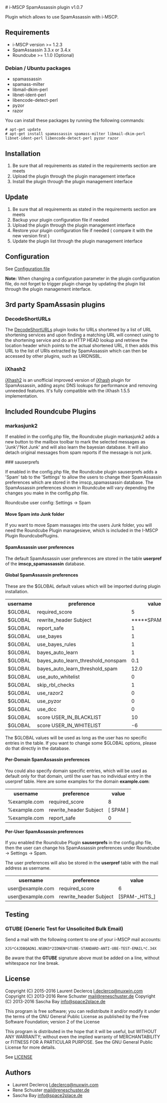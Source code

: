 # i-MSCP SpamAssassin plugin v1.0.7

Plugin which allows to use SpamAssassin with i-MSCP.

## Requirements

* i-MSCP version >= 1.2.3
* SpamAssassin 3.3.x or 3.4.x
* Roundcube >= 1.1.0 (Optional)

### Debian / Ubuntu packages 

* spamassassin
* spamass-milter
* libmail-dkim-perl
* libnet-ident-perl
* libencode-detect-perl
* pyzor
* razor

You can install these packages by running the following commands:

```
# apt-get update
# apt-get install spamassassin spamass-milter libmail-dkim-perl libnet-ident-perl libencode-detect-perl pyzor razor
```

## Installation

1. Be sure that all requirements as stated in the requirements section are meets
2. Upload the plugin through the plugin management interface
3. Install the plugin through the plugin management interface

## Update

1. Be sure that all requirements as stated in the requirements section are meets
2. Backup your plugin configuration file if needed
3. Upload the plugin through the plugin management interface
4. Restore your plugin configuration file if needed ( compare it with the new version first )
5. Update the plugin list through the plugin management interface

## Configuration

See [Configuration file](../SpamAssassin/config.php)

**Note:** When changing a configuration parameter in the plugin configuration file, do not forget to trigger plugin
change by updating the plugin list through the plugin management interface.

## 3rd party SpamAssasin plugins

### DecodeShortURLs

The [DecodeShortURLs](https://github.com/smfreegard/DecodeShortURLs "DecodeShortURLs") plugin looks for URLs shortened
by a list of URL shortening services and upon finding a matching URL will connect using to the shortening service and do
an HTTP HEAD lookup and retrieve the location header which points to the actual shortened URL, it then adds this URL to
the list of URIs extracted by SpamAssassin which can then be accessed by other plugins, such as URIDNSBL.

### iXhash2

[iXhash2](http://mailfud.org/iXhash2/ "iXhash2") is an unofficial improved version of 
[iXhash](http://www.ixhash.net/ "iXhash") plugin for SpamAssassin, adding async DNS lookups for performance and removing
unneeded features. It's fully compatible with the iXhash 1.5.5 implementation.

## Included Roundcube Plugins

### markasjunk2

If enabled in the config.php file, the Roundcube plugin markasjunk2 adds a new button to the mailbox toolbar to mark the
selected messages as 'Junk'/'Not Junk' and will also learn the bayesian database. It will also detach original messages
from spam reports if the message is not junk.

### sauserprefs

If enabled in the config.php file, the Roundcube plugin sauserprefs adds a 'Spam' tab to the 'Settings' to allow the
users to change their SpamAssassin preferences which are stored in the imscp_spamassassin database. The SpamAssassin
preferences shown in Roundcube will vary depending the changes you make in the config.php file.

Roundcube user config: Settings -> Spam

#### Move Spam into Junk folder

If you want to move Spam massages into the users Junk folder, you will need the Roundcube Plugin managesieve, which is
included in the I-MSCP Plugin RoundcubePlugins.

#### SpamAssassin user preferences

The default SpamAssassin user preferences are stored in the table **userpref** of the **imscp_spamassassin** database.

#### Global SpamAssassin preferences

These are the $GLOBAL default values which will be imported during plugin installation.

<table>
	<tr>
		<th>username</th>
		<th>preference</th>
		<th>value</th>
	</tr>
	<tr>
		<td>$GLOBAL</td>
		<td>required_score</td>
		<td>5</td>
	</tr>
	<tr>
		<td>$GLOBAL</td>
		<td>rewrite_header Subject</td>
		<td>*****SPAM*****</td>
	</tr>
	<tr>
		<td>$GLOBAL</td>
		<td>report_safe</td>
		<td>1</td>
	</tr>
	<tr>
		<td>$GLOBAL</td>
		<td>use_bayes</td>
		<td>1</td>
	</tr>
	<tr>
		<td>$GLOBAL</td>
		<td>use_bayes_rules</td>
		<td>1</td>
	</tr>
	<tr>
		<td>$GLOBAL</td>
		<td>bayes_auto_learn</td>
		<td>1</td>
	</tr>
	<tr>
		<td>$GLOBAL</td>
		<td>bayes_auto_learn_threshold_nonspam</td>
		<td>0.1</td>
	</tr>
	<tr>
		<td>$GLOBAL</td>
		<td>bayes_auto_learn_threshold_spam</td>
		<td>12.0</td>
	</tr>
	<tr>
		<td>$GLOBAL</td>
		<td>use_auto_whitelist</td>
		<td>0</td>
	</tr>
	<tr>
		<td>$GLOBAL</td>
		<td>skip_rbl_checks</td>
		<td>1</td>
	</tr>
	<tr>
		<td>$GLOBAL</td>
		<td>use_razor2</td>
		<td>0</td>
	</tr>
	<tr>
		<td>$GLOBAL</td>
		<td>use_pyzor</td>
		<td>0</td>
	</tr>
	<tr>
		<td>$GLOBAL</td>
		<td>use_dcc</td>
		<td>0</td>
	</tr>
	<tr>
		<td>$GLOBAL</td>
		<td>score USER_IN_BLACKLIST</td>
		<td>10</td>
	</tr>
	<tr>
		<td>$GLOBAL</td>
		<td>score USER_IN_WHITELIST</td>
		<td>-6</td>
	</tr>
</table>


The $GLOBAL values will be used as long as the user has no specific entries in the table. If you want to change some
$GLOBAL options, please do that directly in the database.

#### Per-Domain SpamAssassin preferences

You could also specify domain specific entries, which will be used as default only for that domain, until the user has
no individual entry in the userpref table. Here are some examples for the domain **example.com**:

<table>
	<tr>
		<th>username</th>
		<th>preference</th>
		<th>value</th>
	</tr>
	<tr>
		<td>%example.com</td>
		<td>required_score</td>
		<td>8</td>
	</tr>
	<tr>
		<td>%example.com</td>
		<td>rewrite_header Subject</td>
		<td>[ SPAM ]</td>
	</tr>
	<tr>
		<td>%example.com</td>
		<td>report_safe</td>
		<td>0</td>
	</tr>
</table>

#### Per-User SpamAssassin preferences

If you enabled the Roundcube Plugin **sauserprefs** in the config.php file, then the user can change his SpamAssassin
preferences under Roundcube -> Settings -> Spam.

The user preferences will also be stored in the **userpref** table with the mail address as username.

<table>
	<tr>
		<th>username</th>
		<th>preference</th>
		<th>value</th>
	</tr>
	<tr>
		<td>user@example.com</td>
		<td>required_score</td>
		<td>6</td>
	</tr>
	<tr>
		<td>user@example.com</td>
		<td>rewrite_header Subject</td>
		<td>[SPAM-_HITS_]</td>
	</tr>
</table>


## Testing

### GTUBE (Generic Test for Unsolicited Bulk Email)

Send a mail with the following content to one of your i-MSCP mail accounts:

```
XJS*C4JDBQADN1.NSBN3*2IDNEN*GTUBE-STANDARD-ANTI-UBE-TEST-EMAIL*C.34X
```

Be aware that the **GTUBE** signature above must be added on a line, without whitespace nor line break.

## License

Copyright (C) 2015-2016 Laurent Declercq <l.declercq@nuxwin.com>
Copyright (C) 2013-2016 Rene Schuster <mail@reneschuster.de>
Copyright (C) 2013-2016 Sascha Bay <info@space2place.de>

This program is free software; you can redistribute it and/or modify
it under the terms of the GNU General Public License as published by
the Free Software Foundation; version 2 of the License

This program is distributed in the hope that it will be useful,
but WITHOUT ANY WARRANTY; without even the implied warranty of
MERCHANTABILITY or FITNESS FOR A PARTICULAR PURPOSE.  See the
GNU General Public License for more details.

See [LICENSE](LICENSE)

## Authors

* Laurent Declercq <l.declercq@nuxwin.com>
* Rene Schuster <mail@reneschuster.de>
* Sascha Bay <info@space2place.de>
